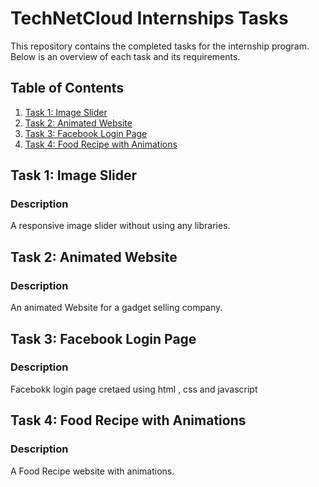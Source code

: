 # TechNetCloud Internships Tasks

 This repository contains the completed tasks for the internship program. Below is an overview of each task and its requirements.

## Table of Contents

1. [Task 1: Image Slider](#imageslider)
2. [Task 2: Animated Website](#animatedwebsite)
3. [Task 3: Facebook Login Page](#facebook-login-page)
4. [Task 4: Food Recipe with Animations](#food-recipe-with-animations)

## Task 1: Image Slider

### Description
A responsive image slider without using any libraries.


## Task 2: Animated Website

### Description
An animated Website for a gadget selling company.


## Task 3: Facebook Login Page

### Description
Facebokk login page cretaed using html , css and javascript

## Task 4: Food Recipe with Animations

### Description
A Food Recipe website with animations.


